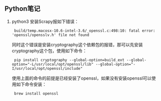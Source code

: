 ## Python笔记

1. python3 安装Scrapy报如下错误：

		build/temp.macosx-10.6-intel-3.6/_openssl.c:498:10: fatal error: 'openssl/opensslv.h' file not found
		
	同时这个错误是安装cryptography这个依赖包的报错，那可以先安装cryptography这个包，使用如下命令：
	
		pip install cryptography --global-option=build_ext --global-option="-L/usr/local/opt/openssl/lib" --global-option="-I/usr/local/opt/openssl/include"
		
	使用上面的命令的前提是已经安装了openssl，如果没有安装openssl可以使用如下命令安装：
	
		brew install openssl